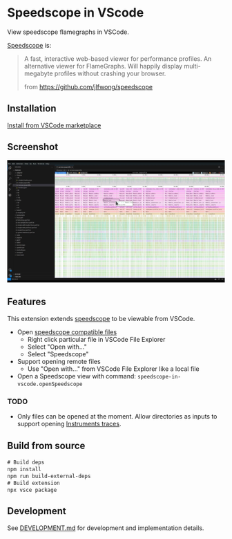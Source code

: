 # Speedscope in VScode

View speedscope flamegraphs in VSCode.

[Speedscope](https://www.speedscope.app/) is:

> A fast, interactive web-based viewer for performance profiles.
> An alternative viewer for FlameGraphs.
> Will happily display multi-megabyte profiles without crashing your browser.
>
> from https://github.com/jlfwong/speedscope

## Installation

[Install from VSCode marketplace](https://marketplace.visualstudio.com/items?itemName=sransara.speedscope-in-vscode)

## Screenshot

![screenshot.jpg](./media/screenshot.jpg)

## Features

This extension extends [speedscope](https://github.com/jlfwong/speedscope) to be viewable from VSCode.

- Open [speedscope compatible files](https://github.com/jlfwong/speedscope/wiki)
  - Right click particular file in VSCode File Explorer
  - Select "Open with..."
  - Select "Speedscope"
- Support opening remote files
  - Use "Open with..." from VSCode File Explorer like a local file
- Open a Speedscope view with command: `speedscope-in-vscode.openSpeedscope`

### TODO

- Only files can be opened at the moment.
  Allow directories as inputs to support opening [Instruments traces](https://help.apple.com/instruments/mac/10.0/).

## Build from source

```
# Build deps
npm install
npm run build-external-deps
# Build extension
npx vsce package
```

## Development

See [DEVELOPMENT.md](DEVELOPMENT.md) for development and implementation details.
